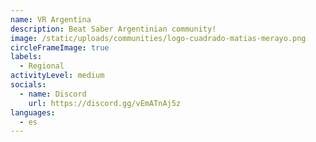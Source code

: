 ```yaml
---
name: VR Argentina
description: Beat Saber Argentinian community!
image: /static/uploads/communities/logo-cuadrado-matias-merayo.png
circleFrameImage: true
labels:
  - Regional
activityLevel: medium
socials:
  - name: Discord
    url: https://discord.gg/vEmATnAj5z
languages:
  - es
---
```

